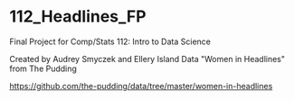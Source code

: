 # 112_Headlines_FP

Final Project for Comp/Stats 112: Intro to Data Science

Created by Audrey Smyczek and Ellery Island
Data "Women in Headlines" from The Pudding

https://github.com/the-pudding/data/tree/master/women-in-headlines
